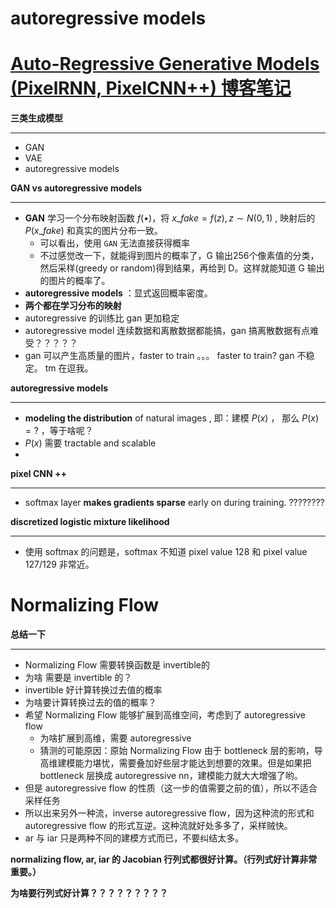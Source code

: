 # autoregressive models

# [Auto-Regressive Generative Models (PixelRNN, PixelCNN++) 博客笔记](https://towardsdatascience.com/auto-regressive-generative-models-pixelrnn-pixelcnn-32d192911173) 

**三类生成模型**

----

* GAN
* VAE
* autoregressive models



**GAN vs autoregressive models**

----

* **GAN** 学习一个分布映射函数 $f(\bullet)$，将 $x\_fake = f(z), z \sim N(0,1)$ ,    映射后的 $P(x\_fake)$ 和真实的图片分布一致。
  * 可以看出，使用 `GAN` 无法直接获得概率
  * 不过感觉改一下，就能得到图片的概率了，G 输出256个像素值的分类，然后采样(greedy or random)得到结果，再给到 D。这样就能知道 G 输出的图片的概率了。
* **autoregressive models** ：显式返回概率密度。
* **两个都在学习分布的映射**
* autoregressive 的训练比 gan 更加稳定
* autoregressive model 连续数据和离散数据都能搞，gan 搞离散数据有点难受？？？？？
* gan 可以产生高质量的图片，faster to train 。。。 faster to train? gan 不稳定。 tm 在逗我。



**autoregressive models**

----

* **modeling the distribution** of natural images , 即：建模 $P(x)$ ， 那么 $P(x)=?$ ，等于啥呢？
* $P(x)$ 需要 tractable and scalable
* ​



**pixel CNN ++**

----

* softmax layer **makes gradients sparse** early on during training. ????????



**discretized logistic mixture likelihood**

----

* 使用 softmax 的问题是，softmax 不知道 pixel value 128 和 pixel value 127/129 非常近。





# Normalizing Flow

**总结一下**

----

*  Normalizing Flow 需要转换函数是 invertible的
  * 为啥 需要是 invertible 的？
  * invertible 好计算转换过去值的概率
  * 为啥要计算转换过去的值的概率？
* 希望 Normalizing Flow 能够扩展到高维空间，考虑到了 autoregressive flow
  * 为啥扩展到高维，需要 autoregressive
  * 猜测的可能原因：原始 Normalizing Flow 由于 bottleneck 层的影响，导高维建模能力堪忧，需要叠加好些层才能达到想要的效果。但是如果把 bottleneck 层换成 autoregressive nn，建模能力就大大增强了哟。
* 但是 autoregressive flow 的性质（这一步的值需要之前的值），所以不适合采样任务
* 所以出来另外一种流，inverse autoregressive flow，因为这种流的形式和 autoregressive flow 的形式互逆。这种流就好处多多了，采样贼快。
* ar 与 iar 只是两种不同的建模方式而已，不要纠结太多。



**normalizing flow, ar, iar 的 Jacobian 行列式都很好计算。（行列式好计算非常重要。）**

**为啥要行列式好计算？？？？？？？？？**

